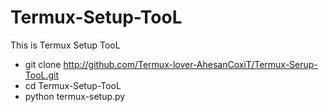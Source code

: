 # Termux-Setup-TooL
This is Termux Setup TooL 


- git clone http://github.com/Termux-lover-AhesanCoxiT/Termux-Serup-TooL.git
- cd Termux-Setup-TooL
- python termux-setup.py
